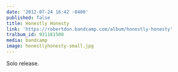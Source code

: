 ```yaml
---
date: '2012-07-24 16:42 -0400'
published: false
title: Honestly Honesty
link: 'https://robertdon.bandcamp.com/album/honestly-honesty'
tralbum_id: 931181500
media: bandcamp
image: honestlyhonesty-small.jpg
---
```

Solo release.
